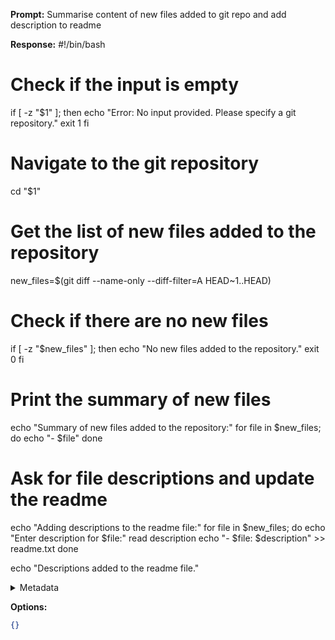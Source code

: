 **Prompt:**
Summarise content of new files added to git repo and add description to readme


**Response:**
#!/bin/bash

# Check if the input is empty
if [ -z "$1" ]; then
  echo "Error: No input provided. Please specify a git repository."
  exit 1
fi

# Navigate to the git repository
cd "$1"

# Get the list of new files added to the repository
new_files=$(git diff --name-only --diff-filter=A HEAD~1..HEAD)

# Check if there are no new files
if [ -z "$new_files" ]; then
  echo "No new files added to the repository."
  exit 0
fi

# Print the summary of new files
echo "Summary of new files added to the repository:"
for file in $new_files; do
  echo "- $file"
done

# Ask for file descriptions and update the readme
echo "Adding descriptions to the readme file:"
for file in $new_files; do
  echo "Enter description for $file:"
  read description
  echo "- $file: $description" >> readme.txt
done

echo "Descriptions added to the readme file."

<details><summary>Metadata</summary>

- Duration: 7826 ms
- Datetime: 2023-07-26T07:16:45.514883
- Model: gpt-3.5-turbo-0613

</details>

**Options:**
```json
{}
```

